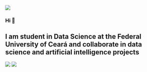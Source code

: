 <img src="https://github.com/pr2tik1/pr2tik1/blob/master/IMAGE-NAME">

### Hi 👋
I am student in Data Science at the Federal University of Ceará and collaborate in data science and artificial intelligence projects
-


[<img src="https://img.shields.io/badge/linkedin-%230077B5.svg?&style=for-the-badge&logo=linkedin&logoColor=white" />]([https://www.linkedin.com/in/USERNAME/](https://www.linkedin.com/in/lauralmendes/)) [<img src = "https://img.shields.io/badge/instagram-%23E4405F.svg?&style=for-the-badge&logo=instagram&logoColor=white">](https://www.instagram.com/USERNAME/)
